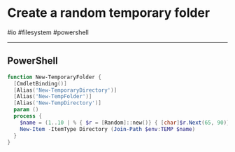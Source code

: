 # Create a random temporary folder

#io #filesystem #powershell 

-----

## PowerShell

```powershell
function New-TemporaryFolder {
  [CmdletBinding()]
  [Alias('New-TemporaryDirectory')]
  [Alias('New-TempFolder')]
  [Alias('New-TempDirectory')]
  param ()
  process {
    $name = (1..10 | % { $r = [Random]::new()} { [char]$r.Next(65, 90)}) -join ''
    New-Item -ItemType Directory (Join-Path $env:TEMP $name)
  }
}
```



